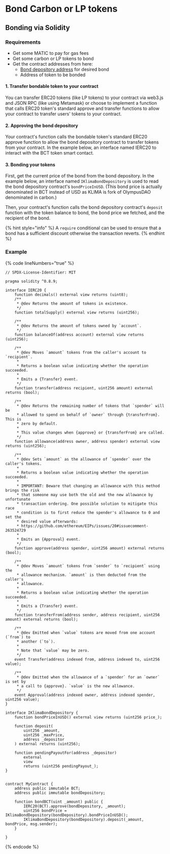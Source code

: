 # Bond Carbon or LP tokens

## Bonding via Solidity

### Requirements <a href="#f52c" id="f52c"></a>

* Get some MATIC to pay for gas fees
* Get some carbon or LP tokens to bond
* Get the contract addresses from here:
  * [Bond depository address](https://docs.klimadao.finance/developers/contracts/bonds) for desired bond
  * Address of token to be bonded

#### 1. Transfer bondable token to your contract

You can transfer ERC20 tokens (like LP tokens) to your contract via web3.js and JSON RPC (like using Metamask) or choose to implement a function that calls ERC20 token's standard approve and transfer functions to allow your contract to transfer users' tokens to your contract.

#### 2. Approving the bond depository

Your contract's function calls the bondable token's standard ERC20 approve function to allow the bond depository contract to transfer tokens from your contract. In the example below, an interface named IERC20 to interact with the BCT token smart contact.

#### 3. Bonding your tokens

First, get the current price of the bond from the bond depository. In the example below, an interface named `IKlimaBondDepository` is used to read the bond depository contract's `bondPriceInUSD`. (This bond price is actually denominated in BCT instead of USD as KLIMA is fork of OlympusDAO denominated in carbon.)

Then, your contract's function calls the bond depository contract's `deposit` function with the token balance to bond, the bond price we fetched, and the recipient of the bond.

{% hint style="info" %}
A `require` conditional can be used to ensure that a bond has a sufficient discount otherwise the transaction reverts.
{% endhint %}

### Example&#x20;

{% code lineNumbers="true" %}
```solidity
// SPDX-License-Identifier: MIT

pragma solidity ^0.8.9;

interface IERC20 {
    function decimals() external view returns (uint8);
    /**
     * @dev Returns the amount of tokens in existence.
     */
    function totalSupply() external view returns (uint256);

    /**
     * @dev Returns the amount of tokens owned by `account`.
     */
    function balanceOf(address account) external view returns (uint256);

    /**
     * @dev Moves `amount` tokens from the caller's account to `recipient`.
     *
     * Returns a boolean value indicating whether the operation succeeded.
     *
     * Emits a {Transfer} event.
     */
    function transfer(address recipient, uint256 amount) external returns (bool);

    /**
     * @dev Returns the remaining number of tokens that `spender` will be
     * allowed to spend on behalf of `owner` through {transferFrom}. This is
     * zero by default.
     *
     * This value changes when {approve} or {transferFrom} are called.
     */
    function allowance(address owner, address spender) external view returns (uint256);

    /**
     * @dev Sets `amount` as the allowance of `spender` over the caller's tokens.
     *
     * Returns a boolean value indicating whether the operation succeeded.
     *
     * IMPORTANT: Beware that changing an allowance with this method brings the risk
     * that someone may use both the old and the new allowance by unfortunate
     * transaction ordering. One possible solution to mitigate this race
     * condition is to first reduce the spender's allowance to 0 and set the
     * desired value afterwards:
     * https://github.com/ethereum/EIPs/issues/20#issuecomment-263524729
     *
     * Emits an {Approval} event.
     */
    function approve(address spender, uint256 amount) external returns (bool);

    /**
     * @dev Moves `amount` tokens from `sender` to `recipient` using the
     * allowance mechanism. `amount` is then deducted from the caller's
     * allowance.
     *
     * Returns a boolean value indicating whether the operation succeeded.
     *
     * Emits a {Transfer} event.
     */
    function transferFrom(address sender, address recipient, uint256 amount) external returns (bool);

    /**
     * @dev Emitted when `value` tokens are moved from one account (`from`) to
     * another (`to`).
     *
     * Note that `value` may be zero.
     */
    event Transfer(address indexed from, address indexed to, uint256 value);

    /**
     * @dev Emitted when the allowance of a `spender` for an `owner` is set by
     * a call to {approve}. `value` is the new allowance.
     */
    event Approval(address indexed owner, address indexed spender, uint256 value);
}

interface IKlimaBondDepository {
    function bondPriceInUSD() external view returns (uint256 price_);

    function deposit(
        uint256 _amount,
        uint256 _maxPrice,
        address _depositor
    ) external returns (uint256);

    function pendingPayoutFor(address _depositor)
        external
        view
        returns (uint256 pendingPayout_);
}


contract MyContract {
    address public immutable BCT;
    address public immutable bondDepository;
    
    function bondBCT(uint _amount) public {
        IERC20(BCT).approve(bondDepository, _amount);
        uint256 bondPrice = IKlimaBondDepository(bondDepository).bondPriceInUSD();
        IKlimaBondDepository(bondDepository).deposit(_amount, bondPrice, msg.sender);
    }
    
}

```
{% endcode %}
